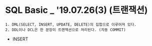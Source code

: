 # SQL Basic _ '19.07.26(3) (트랜잭션)
    
    1. DML(SELECT, INSERT, UPDATE, DELETE)의 집합으로 이루어져 있다.
    2. DDL이나 DCL은 한 문장이 트랜잭션으로 처리된다. (자동 COMMIT)
    
    
   * INSERT
